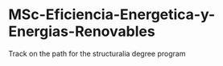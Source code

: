 # MSc-Eficiencia-Energetica-y-Energias-Renovables
Track on the path for the structuralia degree program
